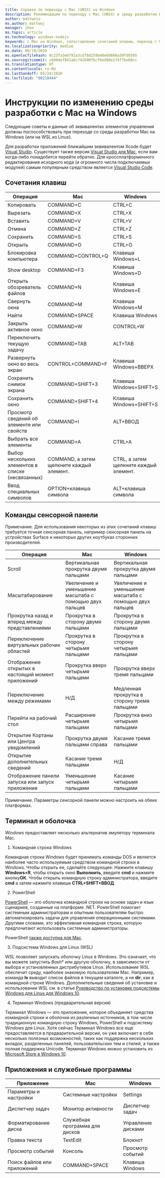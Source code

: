 ```yaml
---
title: Справка по переходу с Mac (UNIX) на Windows
description: Рекомендации по переходу с Mac (UNIX) в среду разработки Windows, в том числе сопоставление сочетаний клавиш и краткий обзор концепций, отличающихся в Mac и Windows.
author: mattwojo
ms.author: mattwoj
manager: jken
ms.topic: article
ms.technology: windows-nodejs
keywords: с Mac на Windows, сопоставление сочетаний клавиш, переход с Unix на Windows, переход с Mac на Windows, помощь в переходе с MacBook на Surface, как использовать Windows пользователю Macintosh, переход с Macintosh на Windows, помощь в изменении среды разработки, с Mac OS X на Windows, помощь в переходе с Mac на ПК
ms.localizationpriority: medium
ms.date: 09/19/2019
ms.openlocfilehash: 8c23fa3e6791a3cd78d259b40e68606a30fd9395
ms.sourcegitcommit: c660def841abc742600fbcf6ed98e1f4f7beb8cc
ms.translationtype: HT
ms.contentlocale: ru-RU
ms.lasthandoff: 03/24/2020
ms.locfileid: "80218444"
---
```

# <a name="guide-for-changing-your-dev-environment-from-mac-to-windows"></a>Инструкции по изменению среды разработки с Mac на Windows

Следующие советы и данные об эквивалентах элементов управления должны поспособствовать при переходе со среды разработки Mac на Windows (или на WSL из Linux).

Для разработки приложений ближайшим эквивалентом Xcode будет [Visual Studio](https://visualstudio.microsoft.com). Существует также версия [Visual Studio для Mac](https://visualstudio.microsoft.com/vs/mac/), если вам когда-либо понадобится перейти обратно. Для кроссплатформенного редактирования исходного кода (и огромного числа подключаемых модулей) самым популярным средством является [Visual Studio Code](https://code.visualstudio.com/?wt.mc_id=DX_841432).

## <a name="keyboard-shortcuts"></a>Сочетания клавиш

| **Операция** | **Mac** | **Windows** |
|---------------|--------------------|---------------------|
| Копировать | COMMAND+C | CTRL+C |
| Вырезать | COMMAND+X | CTRL+X |
| Вставить | COMMAND+V | CTRL+V |
| Отмена | COMMAND+Z | CTRL+Z |
| Сохранить | COMMAND+S | CTRL+S |
| Открыть | COMMAND+O | CTRL+O |
| Блокировка компьютера | COMMAND+CONTROL+Q | Клавиша Windows+L |
| Show desktop | COMMAND+F3 | Клавиша Windows+D |
| Открыть обозреватель файлов | COMMAND+N | Клавиша Windows+E |
| Свернуть окна | COMMAND+M | Клавиша Windows+M |
| Найти | COMMAND+SPACE | Клавиша Windows |
| Закрыть активное окно | COMMAND+W | CONTROL+W |
| Переключить текущую задачу | COMMAND+TAB | ALT+TAB |
| Развернуть окно во весь экран | CONTROL+COMMAND+F | Клавиша Windows+ВВЕРХ |
| Сохранить снимок экрана | COMMAND+SHIFT+3 | Клавиша Windows+SHIFT+S |
| Сохранить окно | COMMAND+SHIFT+4 | Клавиша Windows+SHIFT+S |
| Просмотр сведений об элементе или свойств | COMMAND+I | ALT+ВВОД |
 | Выбрать все элементы | COMMAND+A | CTRL+A |
| Выбор нескольких элементов в списке (несвязанных) | COMMAND, а затем щелкните каждый элемент. | CTRL, а затем щелкните каждый элемент. |
| Ввод специальных символов | OPTION+клавиша символа | ALT+клавиша символа|

## <a name="trackpad-shortcuts"></a>Команды сенсорной панели

Примечание. Для использования некоторых из этих сочетаний клавиш требуется точная сенсорная панель, например сенсорная панель на устройствах Surface и некоторых других ноутбуках сторонних производителей.

 **Операция** | **Mac** | **Windows** |
|---------------|--------------------|---------------------|
| Scroll | Вертикальная прокрутка двумя пальцами | Вертикальная прокрутка двумя пальцами |
| Масштабирование | Увеличение и уменьшение масштаба с помощью двух пальцев | Увеличение и уменьшение масштаба с помощью двух пальцев |
| Прокрутка назад и вперед между представлениями | Прокрутка в сторону двумя пальцами | Прокрутка в сторону двумя пальцами |
| Переключение виртуальных рабочих областей | Прокрутка в сторону четырьмя пальцами | Прокрутка в сторону четырьмя пальцами |
| Отображение открытых в настоящий момент приложений | Прокрутка вверх четырьмя пальцами | Прокрутка вверх тремя пальцами |
| Переключение между режимами | Н/Д | Медленная прокрутка в сторону тремя пальцами |
| Перейти на рабочий стол | Расширение четырьмя пальцами | Прокрутка вниз четырьмя пальцами |
| Открытие Кортаны или Центра уведомлений | Прокрутка двумя пальцами справа | Касание тремя пальцами |
| Открытие дополнительных сведений | Касание тремя пальцами | Н/Д |
|Отображение панели запуска или запуск приложения | Уменьшение четырьмя пальцами | Касание четырьмя пальцами |

Примечание. Параметры сенсорной панели можно настроить на обеих платформах.

## <a name="terminal-and-shell"></a>Терминал и оболочка

Windows предоставляет несколько альтернатив эмулятору терминала Mac.

1. Командная строка Windows

Командная строка Windows будет принимать команды DOS и является наиболее часто используемым средством командной строки в Windows. Чтобы открыть ее, сделайте следующее: Нажмите клавишу **Windows+R**, чтобы открыть окно **Выполнить**, введите **cmd** и нажмите кнопку**ОК**. Чтобы открыть командную строку администратора, введите **cmd** а затем нажмите клавиши **CTRL+SHIFT+ВВОД**.

2. PowerShell

[PowerShell](https://docs.microsoft.com/powershell/scripting/overview?view=powershell-6) — это оболочка командной строки на основе задач и язык сценариев, созданные на платформе .NET. PowerShell помогает системным администраторам и опытным пользователям быстро автоматизировать задачи для управления операционными системами. Другими словами, это эффективная командная строка, которую предпочитают использовать системные администраторы.

PowerShell [также доступна для Mac](https://docs.microsoft.com/powershell/scripting/install/installing-powershell-core-on-macos?view=powershell-6).

3. Подсистема Windows для Linux (WSL)

WSL позволяет запускать оболочку Linux в Windows. Это означает, что вы можете запустить *Bash** или другую оболочку, в зависимости от выбора и установленных дистрибутивов Linux. Использование WSL обеспечит среду, наиболее знакомую пользователям Mac. Например, команда **ls** выводит список файлов в текущем каталоге, а не **dir**, как в командной строке Windows. Дополнительные сведения об установке и использовании WSL см. в статье [Руководство по установке подсистемы Windows для Linux для Windows 10](https://docs.microsoft.com/windows/wsl/install-win10).

4. Терминал Windows (предварительная версия)

Терминал Windows — это приложение, которое объединяет средства командной строки и оболочки из различных источников, в том числе традиционную командную строку Windows, PowerShell и подсистему Windows для Linux. Хотя сейчас Терминал Windows все еще предоставляется в предварительной версии, он уже включает в себя несколько полезных возможностей, таких как поддержка нескольких вкладок, разделенных панелей, пользовательских тем и стилей, а также полная поддержка Unicode. Терминал Windows можно установить из [Microsoft Store в Windows 10](https://www.microsoft.com/en-us/p/windows-terminal-preview/9n0dx20hk701?activetab=pivot:overviewtab).

## <a name="apps-and-utilities"></a>Приложения и служебные программы

 **Приложение** | **Mac** | **Windows** |
|---------------|--------------------|---------------------|
| Параметры и настройки | Системные настройки | Settings |
| Диспетчер задач | Монитор активности | Диспетчер задач |
| Форматирование диска | Служебная программа для дисков | Управление дисками |
| Правка текста | TextEdit | Блокнот |
| Просмотр событий | Консоль | Просмотр событий |
| Поиск файлов или приложений | COMMAND+SPACE | Клавиша Windows |
